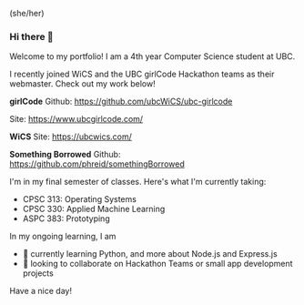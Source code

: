 (she/her)

### Hi there 👋

Welcome to my portfolio! I am a 4th year Computer Science student at UBC. 

I recently joined WiCS and the UBC girlCode Hackathon teams as their webmaster. Check out my work below!

**girlCode**
Github: https://github.com/ubcWiCS/ubc-girlcode

Site: https://www.ubcgirlcode.com/

**WiCS**
Site: https://ubcwics.com/

**Something Borrowed**
Github: https://github.com/phreid/somethingBorrowed

I'm in my final semester of classes. Here's what I'm currently taking:
- CPSC 313: Operating Systems
- CPSC 330: Applied Machine Learning
- ASPC 383: Prototyping

In my ongoing learning, I am
- 🌱 currently learning Python, and more about Node.js and Express.js
- 👯 looking to collaborate on Hackathon Teams or small app development projects

Have a nice day! 

